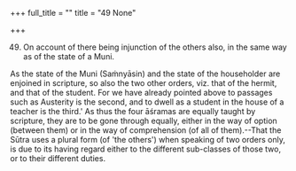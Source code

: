 +++
full_title = ""
title = "49 None"

+++


49. On account of there being injunction of the others also, in the same way as of the state of a Muni.

As the state of the Muni (Saṁnyāsin) and the state of the householder are enjoined in scripture, so also the two other orders, viz. that of the hermit, and that of the student. For we have already pointed above to passages such as Austerity is the second, and to dwell as a student in the house of a teacher is the third.' As thus the four āśramas are equally taught by scripture, they are to be gone through equally, either in the way of option (between them) or in the way of comprehension (of all of them).--That the Sūtra uses a plural form (of 'the others') when speaking of two orders only, is due to its having regard either to the different sub-classes of those two, or to their different duties.

